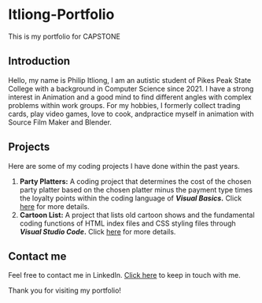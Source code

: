 # Itliong-Portfolio
This is my portfolio for CAPSTONE

## Introduction
Hello, my name is Philip Itliong, I am an autistic student of Pikes Peak State College with a background in Computer Science since 2021. I have a strong interest in Animation and a good mind to find different angles with complex problems within work groups. For my hobbies, I formerly collect trading cards, play video games, love to cook, andpractice myself in animation with Source Film Maker and Blender. 

## Projects
Here are some of my coding projects I have done within the past years.

1. **Party Platters:** A coding project that determines the cost of the chosen party platter based on the chosen platter minus the payment type times the loyalty points within the coding language of **_Visual Basics_.** Click [here](https://github.com/pitliong/Itliong-Portfolio/blob/116aafc3ee172b12a1aa19a74798110ef3282d75/PROJECT.MD) for more details.
2. **Cartoon List:** A project that lists old cartoon shows and the fundamental coding functions of HTML index files and CSS styling files through **_Visual Studio Code_.** Click [here](https://github.com/pitliong/Itliong-Portfolio/blob/116aafc3ee172b12a1aa19a74798110ef3282d75/TOONS.MD) for more details.

## Contact me
Feel free to contact me in LinkedIn. [Click here](https://www.linkedin.com/feed/) to keep in touch with me.

Thank you for visiting my portfolio!
